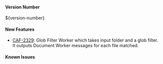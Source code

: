 #### Version Number
${version-number}

#### New Features

- [CAF-2329](https://jira.autonomy.com/browse/CAF-2329): Glob Filter Worker which takes input folder and a glob filter. It outputs Document Worker messages for each file matched.

#### Known Issues
